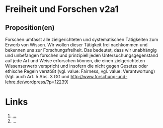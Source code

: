 <!---
   NAME - The NAME of this project is:
ethos

  FILE - The FILENAME of the current file is:
/v2a1.md

  CREATION - This project was CREATED on:
2017-01-28-16:15:00 UTC

  MODIFICATION - This project was last MODIFIED on:
2017-01-28-16:15:00 UTC

  VERSION - The current VERSION of this project is:
<git-commit-hash>-2017-01-28-16:15:00 UTC

  CREATOR(S) - This project was CREATED by:
Michael Czechowski, Martin Maga

  CONTACT - You can CONTACT the creator(s) or developer(s) of this project at:
E-Mail: mail@martinmaga.de

  COPYRIGHT - The COPYRIGHT holder of this project is:
COPYRIGHT (c) 2016 Martin Maga

  LICENSE - This project is LICENSED under the following license:
Martin Maga 2016 CC BY-SA 4.0 https://creativecommons.org

  SUBFILE – This is a SUBFILE! For more INFORMATION on this project go to:
/README.md
--->

# Freiheit und Forschen v2a1

## Proposition(en)
Forschen umfasst alle zielgerichteten und systematischen Tätigkeiten zum Erwerb von Wissen.
Wir wollen dieser Tätigkeit frei nachkommen und bekennen uns zur Forschungsfreiheit. Das bedeutet, dass wir unabhängig und unbefangen forschen und prinzipiell jeden Untersuchungsgegenstand auf jede Art und Weise erforschen können, die einen zielgerichteten Wissenserwerb verspricht und insofern die nicht gegen Gesetze oder ethische Regeln verstößt (vgl. value: Fairness, vgl. value: Verantwortung) (Vgl. auch Art. 5  Abs. 3 GG und  http://www.forschung-und-lehre.de/wordpress/?p=12239)


# Links
  1. […]()
  2. …
